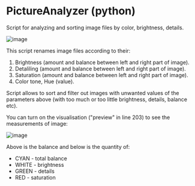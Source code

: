 # PictureAnalyzer (python)
Script for analyzing and sorting image files by color, brightness, details.

![image](https://user-images.githubusercontent.com/38255514/164472639-6b7b4f7f-3d9f-4615-884a-bb55324399b5.png)

This script renames image files according to their:
1. Brightness (amount and balance between left and right part of image).
2. Detaliling (amount and balance between left and right part of image).
3. Saturation (amount and balance between left and right part of image).
4. Color tone, Hue (value).

Script allows to sort and filter out images with unwanted values of the parameters above (with too much or too little brightness, details, balance etc).

You can turn on the visualisation ("preview" in line 203) to see the measurements of image:

![image](https://user-images.githubusercontent.com/38255514/164474626-5be378de-591a-46d1-a399-0035161c5f63.png)

Above is the balance and below is the quantity of:
* CYAN - total balance
* WHITE - brightness
* GREEN - details
* RED - saturation
